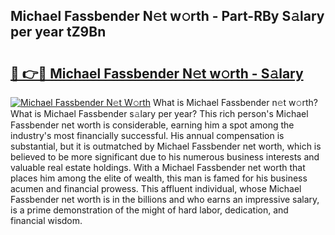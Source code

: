 ## Michael Fassbender N𝚎t w𝚘rth - Part-RBy S𝚊lary per year tZ9Bn

# <h2><a href="http://gc34o7n.nevu.top/?p=Michael+Fassbender">🔗 👉🔴 Michael Fassbender N𝚎t w𝚘rth - S𝚊lary</a></h2>

[![Michael Fassbender N𝚎t W𝚘rth](https://i.imgur.com/Oavwk0R.jpeg)](http://gc34o7n.nevu.top/?p=Michael+Fassbender)
What is Michael Fassbender n𝚎t w𝚘rth? What is Michael Fassbender s𝚊lary per year?
This rich person's Michael Fassbender net worth is considerable, earning him a spot among the industry's most financially successful. His annual compensation is substantial, but it is outmatched by Michael Fassbender net worth, which is believed to be more significant due to his numerous business interests and valuable real estate holdings. With a Michael Fassbender net worth that places him among the elite of wealth, this man is famed for his business acumen and financial prowess. This affluent individual, whose Michael Fassbender net worth is in the billions and who earns an impressive salary, is a prime demonstration of the might of hard labor, dedication, and financial wisdom.
